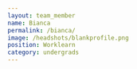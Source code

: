```yaml
---
layout: team_member
name: Bianca
permalink: /bianca/
image: /headshots/blankprofile.png
position: Worklearn
category: undergrads
---
```

